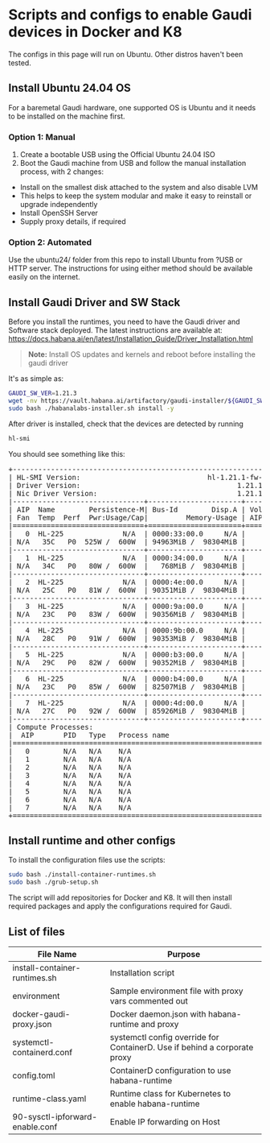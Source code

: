 # Scripts and configs to enable Gaudi devices in Docker and K8

The configs in this page will run on Ubuntu. Other distros haven't been tested.


## Install Ubuntu 24.04 OS
For a baremetal Gaudi hardware, one supported OS is Ubuntu and it needs to be installed on the machine first.

### Option 1: Manual
1. Create a bootable USB using the Official Ubuntu 24.04 ISO
2. Boot the Gaudi machine from USB and follow the manual installation process, with 2 changes:
* Install on the smallest disk attached to the system and also disable LVM
* This helps to keep the system modular and make it easy to reinstall or upgrade independently
* Install OpenSSH Server
* Supply proxy details, if required

### Option 2: Automated
Use the ubuntu24/ folder from this repo to install Ubuntu from ?USB or HTTP server. 
The instructions for using either method should be available easily on the internet.

## Install Gaudi Driver and SW Stack
Before you install the runtimes, you need to have the Gaudi driver and Software stack deployed.
The latest instructions are available at: https://docs.habana.ai/en/latest/Installation_Guide/Driver_Installation.html
> **__Note:__** Install OS updates and kernels and reboot before installing the gaudi driver

It's as simple as:
```bash
GAUDI_SW_VER=1.21.3
wget -nv https://vault.habana.ai/artifactory/gaudi-installer/${GAUDI_SW_VER}/habanalabs-installer.sh
sudo bash ./habanalabs-installer.sh install -y
```
After driver is installed, check that the devices are detected by running
```bash
hl-smi
```
You should see something like this:
<pre>
+-----------------------------------------------------------------------------+
| HL-SMI Version:                              hl-1.21.1-fw-59.2.3.0          |
| Driver Version:                                     1.21.1-bfcec49          |
| Nic Driver Version:                                 1.21.1-ead2cb0          |
|-------------------------------+----------------------+----------------------+
| AIP  Name        Persistence-M| Bus-Id        Disp.A | Volatile Uncor-Events|
| Fan  Temp  Perf  Pwr:Usage/Cap|         Memory-Usage | AIP-Util  Compute M. |
|===============================+======================+======================|
|   0  HL-225              N/A  | 0000:33:00.0     N/A |                  21  |
| N/A   35C   P0  525W /  600W  | 94963MiB /  98304MiB |    88%           96% |
|-------------------------------+----------------------+----------------------+
|   1  HL-225              N/A  | 0000:34:00.0     N/A |                   0  |
| N/A   34C   P0   80W /  600W  |   768MiB /  98304MiB |     0%            0% |
|-------------------------------+----------------------+----------------------+
|   2  HL-225              N/A  | 0000:4e:00.0     N/A |                   0  |
| N/A   25C   P0   81W /  600W  | 90351MiB /  98304MiB |     0%           91% |
|-------------------------------+----------------------+----------------------+
|   3  HL-225              N/A  | 0000:9a:00.0     N/A |                   0  |
| N/A   23C   P0   83W /  600W  | 90356MiB /  98304MiB |     0%           91% |
|-------------------------------+----------------------+----------------------+
|   4  HL-225              N/A  | 0000:9b:00.0     N/A |                   0  |
| N/A   28C   P0   91W /  600W  | 90353MiB /  98304MiB |     0%           91% |
|-------------------------------+----------------------+----------------------+
|   5  HL-225              N/A  | 0000:b3:00.0     N/A |                   0  |
| N/A   29C   P0   82W /  600W  | 90352MiB /  98304MiB |     0%           91% |
|-------------------------------+----------------------+----------------------+
|   6  HL-225              N/A  | 0000:b4:00.0     N/A |                 176  |
| N/A   23C   P0   85W /  600W  | 82507MiB /  98304MiB |     0%           83% |
|-------------------------------+----------------------+----------------------+
|   7  HL-225              N/A  | 0000:4d:00.0     N/A |                   0  |
| N/A   27C   P0   92W /  600W  | 85926MiB /  98304MiB |     0%           87% |
|-------------------------------+----------------------+----------------------+
| Compute Processes:                                               AIP Memory |
|  AIP       PID   Type   Process name                             Usage      |
|=============================================================================|
|   0        N/A   N/A    N/A                                      N/A        |
|   1        N/A   N/A    N/A                                      N/A        |
|   2        N/A   N/A    N/A                                      N/A        |
|   3        N/A   N/A    N/A                                      N/A        |
|   4        N/A   N/A    N/A                                      N/A        |
|   5        N/A   N/A    N/A                                      N/A        |
|   6        N/A   N/A    N/A                                      N/A        |
|   7        N/A   N/A    N/A                                      N/A        |
+=============================================================================+
</pre>

## Install runtime and other configs
To install the configuration files use the scripts:
```bash
sudo bash ./install-container-runtimes.sh
sudo bash ./grub-setup.sh
```

The script will add repositories for Docker and K8.
It will then install required packages and apply the configurations required for Gaudi.

## List of files

|File Name | Purpose |
|--|--|
|install-container-runtimes.sh | Installation script |
|environment | Sample environment file with proxy vars commented out |
|docker-gaudi-proxy.json | Docker daemon.json with habana-runtime and proxy |
|systemctl-containerd.conf | systemctl config override for ContainerD. Use if behind a corporate proxy |
|config.toml | ContainerD configuration to use habana-runtime |
|runtime-class.yaml | Runtime class for Kubernetes to enable habana-runtime |
|90-sysctl-ipforward-enable.conf |  Enable IP forwarding on Host |
